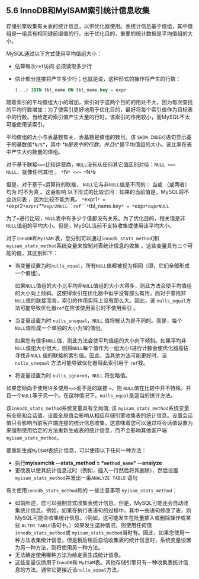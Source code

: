 ## 5.6 InnoDB和MyISAM索引统计信息收集

存储引擎收集有关表的统计信息，以供优化器使用。表统计信息基于值组，其中值组是一组具有相同键前缀值的行。出于优化目的，重要的统计数据是平均值组的大小。

MySQL通过以下方式使用平均值组大小：

- 估算每次`ref`访问 必须读取多少行

- 估计部分连接将产生多少行；也就是说，这种形式的操作将产生的行数：

  ```sql
  (...) JOIN tbl_name ON tbl_name.key = expr
  ```

随着索引的平均值组大小的增加，索引对于这两个目的的用处不大，因为每次查找的平均行数增加：为了使索引更好地用于优化目的，最好将每个索引值作为目标表中的行数。当给定的索引值产生大量的行时，该索引的作用较小，而MySQL不太可能使用该索引。

平均值组的大小与表基数有关，表基数是值组的数目。该 `SHOW INDEX`]语句显示基于的基数值*`N/S`*，其中 *`N`*是表中的行数，并且*`S`*是平均值组的大小。该比率在表中产生大约数量的值组。

对于基于联接`<=>`比较运营商，`NULL`没有从任何其它值区别对待：`NULL <=> NULL`，就像任何其他 。 `*`N`* <=> *`N`*`*`N`*

但是，对于基于`=`运算符的联接， `NULL`它与非`NULL`值是不同的： 当或 （或两者）均为 时不为真 。这会影响 以下形式的比较访问：如果的当前值是，MySQL将不会访问表 ，因为比较不能为真。 `*`expr1`* = *`expr2`*`*`expr1`**`expr2`*`NULL``ref``*`tbl_name.key`* = *`expr`*`*`expr`*`NULL`

为了`=`进行比较，`NULL`表中有多少个值都没有关系。为了优化目的，相关值是非`NULL`值组的平均大小。但是，MySQL当前不支持收集或使用该平均大小。

对于`InnoDB`和`MyISAM` 表，您分别可以通过`innodb_stats_method`]和 `myisam_stats_method`系统变量来控制对表统计信息的收集 。这些变量具有三个可能的值，其区别如下：

- 当变量设置为时`nulls_equal`，所有`NULL`值都被视为相同（即，它们全部形成一个值组）。

  如果`NULL`值组的大小比平均非`NULL`值组的大小大得多，则此方法会使平均值组的大小向上倾斜。这使得索引在优化器中似乎没有那么有用，而对于查找非`NULL`值的联接而言，索引的作用实际上没有那么大。因此，该 `nulls_equal`方法可能导致优化器`ref`在应该使用索引时不使用索引 。

- 当变量设置为时 `nulls_unequal`，`NULL` 值将被认为是不同的。而是，每个 `NULL`值形成一个单独的大小为1的值组。

  如果您有很多`NULL`值，则此方法会使平均值组的大小向下倾斜。如果平均非`NULL`值组大小很大，则将`NULL`每个值作为一组大小1进行计数会使优化器高估寻找非`NULL` 值的联接的索引值。因此，当其他方法可能更好时，该`nulls_unequal` 方法可能导致优化器将此索引用于 `ref`找。

- 将变量设置为时 `nulls_ignored`，`NULL` 将忽略值。

如果您倾向于使用许多使用`<=>`而不是的联接 `=`，则 `NULL`值在比较中并不特殊，并且一个`NULL`等于另一个。在这种情况下，`nulls_equal`是适当的统计方法。

该`innodb_stats_method`系统变量具有全局值; 该 `myisam_stats_method`系统变量有全局和会话值。设置全局值会影响从相应存储引擎收集表的统计信息。设置会话值只会影响当前客户端连接的统计信息收集。这意味着您可以通过将会话值设置为来强制使用给定的方法重新生成表的统计信息，而不会影响其他客户端 `myisam_stats_method`。

要重新生成`MyISAM`表统计信息，可以使用以下任何一种方法：

- 执行**myisamchk --stats_method = \*`method_name`\* --analyze**
- 更改表以使其统计信息过时（例如，插入一行然后将其删除），然后设置 `myisam_stats_method`并发出一条`ANALYZE TABLE` 语句

有关使用`innodb_stats_method`和的 一些注意事项 `myisam_stats_method`：

- 如前所述，您可以强制显式收集表统计信息。但是，MySQL可能还会自动收集统计信息。例如，如果在执行表语句的过程中，其中一些语句修改了表，则MySQL可能会收集统计信息。（例如，这可能发生在批量插入或删除操作或某些 `ALTER TABLE`语句中。）如果发生这种情况，则使用任何值 `innodb_stats_method`或 `myisam_stats_method`当时有。因此，如果您使用一种方法收集统计信息，但是稍后稍后自动收集表的统计信息时，系统变量设置为另一种方法，则将使用另一种方法。
- 无法确定使用哪种方法为给定表生成统计信息。
- 这些变量仅适用于`InnoDB`和 `MyISAM`表。其他存储引擎只有一种收集表统计信息的方法。通常它更接近该`nulls_equal`方法。